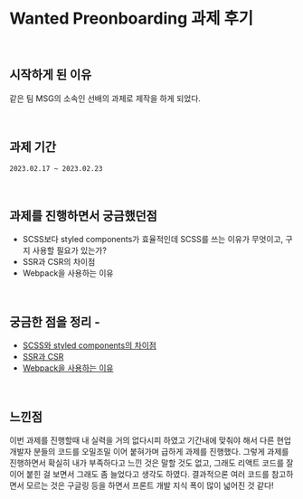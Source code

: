 # Wanted Preonboarding 과제 후기

<br>

## 시작하게 된 이유
같은 팀 MSG의 소속인 선배의 과제로 제작을 하게 되었다.

<br>

## 과제 기간
```
2023.02.17 ~ 2023.02.23
```

<br>

## 과제를 진행하면서 궁금했던점
 - SCSS보다 styled components가 효율적인데 SCSS를 쓰는 이유가 무엇이고, 구지 사용할 필요가 있는가?
 - SSR과 CSR의 차이점
 - Webpack을 사용하는 이유

<br>

## 궁금한 점을 정리 -
 - <a href="javascript:void(0)">SCSS와 styled components의 차이점</a>
 - <a href="javascript:void(0)">SSR과 CSR</a>
 - <a href="javascript:void(0)">Webpack을 사용하는 이유</a>

<br>

## 느낀점
이번 과제를 진행할때 내 실력을 거의 없다시피 하였고 기간내에 맞춰야 해서 
다른 현업 개발자 분들의 코드를 오밀조밀 이어 붙혀가며 급하게 과제를 진행했다.
그렇게 과제를 진행하면서 확실히 내가 부족하다고 느낀 것은 말할 것도 없고,
그래도 리액트 코드를 잘 이어 붙힌 걸 보면서 그래도 좀 늘었다고 생각도 하였다.
결과적으론 여러 코드를 참고하면서 모르는 것은 구글링 등을 하면서 프론트 개발 지식 폭이 많이 넓어진 것 같다!
